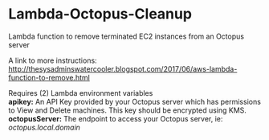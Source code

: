 # Lambda-Octopus-Cleanup
Lambda function to remove terminated EC2 instances from an Octopus server  

A link to more instructions: http://thesysadminswatercooler.blogspot.com/2017/06/aws-lambda-function-to-remove.html  

Requires (2) Lambda environment variables  
**apikey:**  An API Key provided by your Octopus server which has permissions to View and Delete machines.  This key should be encrypted using KMS.  
**octopusServer:**  The endpoint to access your Octopus server, ie:  _octopus.local.domain_  
